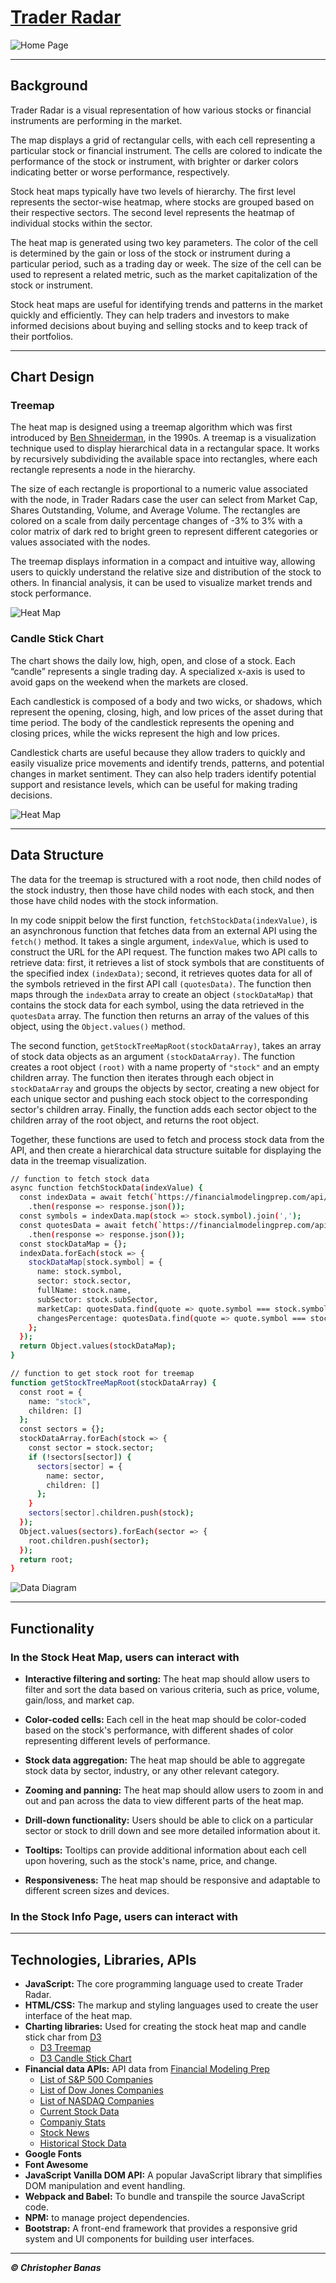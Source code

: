 # [Trader Radar](https://chrisbanas.github.io/trader_radar/)

 ![Home Page](./assets/trader_radar_home.JPG)

---------------------
## Background

Trader Radar is a visual representation of how various stocks or financial instruments are performing in the market.

The map displays a grid of rectangular cells, with each cell representing a particular stock or financial instrument. The cells are colored to indicate the performance of the stock or instrument, with brighter or darker colors indicating better or worse performance, respectively.

Stock heat maps typically have two levels of hierarchy. The first level represents the sector-wise heatmap, where stocks are grouped based on their respective sectors. The second level represents the heatmap of individual stocks within the sector.

The heat map is generated using two key parameters. The color of the cell is determined by the gain or loss of the stock or instrument during a particular period, such as a trading day or week. The size of the cell can be used to represent a related metric, such as the market capitalization of the stock or instrument.

Stock heat maps are useful for identifying trends and patterns in the market quickly and efficiently. They can help traders and investors to make informed decisions about buying and selling stocks and to keep track of their portfolios.

---------------------
## Chart Design

### Treemap

The heat map is designed using a treemap algorithm which was first introduced by [Ben Shneiderman](https://www.cs.umd.edu/hcil/treemap-history/), in the 1990s. A treemap is a visualization technique used to display hierarchical data in a rectangular space. It works by recursively subdividing the available space into rectangles, where each rectangle represents a node in the hierarchy.

The size of each rectangle is proportional to a numeric value associated with the node, in Trader Radars case the user can select from Market Cap, Shares Outstanding, Volume, and Average Volume. The rectangles are colored on a scale from daily percentage changes of -3% to 3% with a color matrix of dark red to bright green to represent different categories or values associated with the nodes.

The treemap displays information in a compact and intuitive way, allowing users to quickly understand the relative size and distribution of the stock to others. In financial analysis, it can be used to visualize market trends and stock performance.

![Heat Map](./assets/heatmap.JPG)

### Candle Stick Chart

The chart shows the daily low, high, open, and close of a stock. Each “candle” represents a single trading day. A specialized x-axis is used to avoid gaps on the weekend when the markets are closed.

Each candlestick is composed of a body and two wicks, or shadows, which represent the opening, closing, high, and low prices of the asset during that time period. The body of the candlestick represents the opening and closing prices, while the wicks represent the high and low prices.

Candlestick charts are useful because they allow traders to quickly and easily visualize price movements and identify trends, patterns, and potential changes in market sentiment. They can also help traders identify potential support and resistance levels, which can be useful for making trading decisions.

![Heat Map](./assets/candle.JPG)

---------------------
## Data Structure
The data for the treemap is structured with a root node, then child nodes of the stock industry, then those have child nodes with each stock, and then those have child nodes with the stock information.

In my code snippit below the first function, ```fetchStockData(indexValue)```, is an asynchronous function that fetches data from an external API using the ```fetch()``` method. It takes a single argument, ```indexValue```, which is used to construct the URL for the API request. The function makes two API calls to retrieve data: first, it retrieves a list of stock symbols that are constituents of the specified index ```(indexData)```; second, it retrieves quotes data for all of the symbols retrieved in the first API call ```(quotesData)```. The function then maps through the ```indexData``` array to create an object ```(stockDataMap)``` that contains the stock data for each symbol, using the data retrieved in the ```quotesData``` array. The function then returns an array of the values of this object, using the ```Object.values()``` method.

The second function, ```getStockTreeMapRoot(stockDataArray)```, takes an array of stock data objects as an argument ```(stockDataArray)```. The function creates a root object ```(root)``` with a name property of ```"stock"``` and an empty children array. The function then iterates through each object in ```stockDataArray``` and groups the objects by sector, creating a new object for each unique sector and pushing each stock object to the corresponding sector's children array. Finally, the function adds each sector object to the children array of the root object, and returns the root object.

Together, these functions are used to fetch and process stock data from the API, and then create a hierarchical data structure suitable for displaying the data in the treemap visualization.

```sh
// function to fetch stock data
async function fetchStockData(indexValue) {
  const indexData = await fetch(`https://financialmodelingprep.com/api/v3/${indexValue}_constituent?apikey=${apiKey}`)
    .then(response => response.json());
  const symbols = indexData.map(stock => stock.symbol).join(',');
  const quotesData = await fetch(`https://financialmodelingprep.com/api/v3/quote/${symbols}?apikey=${apiKey}`)
    .then(response => response.json());
  const stockDataMap = {};
  indexData.forEach(stock => {
    stockDataMap[stock.symbol] = {
      name: stock.symbol,
      sector: stock.sector,
      fullName: stock.name,
      subSector: stock.subSector,
      marketCap: quotesData.find(quote => quote.symbol === stock.symbol).marketCap,
      changesPercentage: quotesData.find(quote => quote.symbol === stock.symbol).changesPercentage
    };
  });
  return Object.values(stockDataMap);
}

// function to get stock root for treemap
function getStockTreeMapRoot(stockDataArray) {
  const root = {
    name: "stock",
    children: []
  };
  const sectors = {};
  stockDataArray.forEach(stock => {
    const sector = stock.sector;
    if (!sectors[sector]) {
      sectors[sector] = {
        name: sector,
        children: []
      };
    }
    sectors[sector].children.push(stock);
  });
  Object.values(sectors).forEach(sector => {
    root.children.push(sector);
  });
  return root;
}
```


![Data Diagram](./assets/data_diagram.png)

---------------------
## Functionality

### In the Stock Heat Map, users can interact with

- **Interactive filtering and sorting:** The heat map should allow users to filter and sort the data based on various criteria, such as price, volume, gain/loss, and market cap.
- **Color-coded cells:** Each cell in the heat map should be color-coded based on the stock's performance, with different shades of color representing different levels of performance.
- **Stock data aggregation:** The heat map should be able to aggregate stock data by sector, industry, or any other relevant category.
- **Zooming and panning:** The heat map should allow users to zoom in and out and pan across the data to view different parts of the heat map.

- **Drill-down functionality:** Users should be able to click on a particular sector or stock to drill down and see more detailed information about it.
- **Tooltips:** Tooltips can provide additional information about each cell upon hovering, such as the stock's name, price, and change.

- **Responsiveness:** The heat map should be responsive and adaptable to different screen sizes and devices.

### In the Stock Info Page, users can interact with



---------------------
## Technologies, Libraries, APIs

- **JavaScript:** The core programming language used to create Trader Radar.
- **HTML/CSS:** The markup and styling languages used to create the user interface of the heat map.
- **Charting libraries:** Used for creating the stock heat map and candle stick char from [D3](https://d3js.org/)
    - [D3 Treemap](https://observablehq.com/@d3/treemap)
    - [D3 Candle Stick Chart](https://observablehq.com/@d3/candlestick-chart)
- **Financial data APIs:** API data from [Financial Modeling Prep](https://site.financialmodelingprep.com/developer/docs/)
    - [List of S&P 500 Companies](https://site.financialmodelingprep.com/developer/docs/list-of-sp-500-companies-api/)
    - [List of Dow Jones Companies](https://site.financialmodelingprep.com/developer/docs/list-of-nasdaq-companies-api/)
    - [List of NASDAQ Companies](https://site.financialmodelingprep.com/developer/docs/list-of-dow-companies-api/)
    - [Current Stock Data](https://site.financialmodelingprep.com/developer/docs/stock-api/)
    - [Companiy Stats](https://site.financialmodelingprep.com/developer/docs/companies-key-stats-free-api/)
    - [Stock News](https://site.financialmodelingprep.com/developer/docs/stock-news-api/)
    - [Historical Stock Data](https://site.financialmodelingprep.com/developer/docs/historical-stock-data-free-api/#Historical-Daily-Prices)
- **Google Fonts**
- **Font Awesome**
- **JavaScript Vanilla DOM API:** A popular JavaScript library that simplifies DOM manipulation and event handling.
- **Webpack and Babel:** To bundle and transpile the source JavaScript code.
- **NPM:** to manage project dependencies.
- **Bootstrap:** A front-end framework that provides a responsive grid system and UI components for building user interfaces.

---------------------
***© Christopher Banas***
